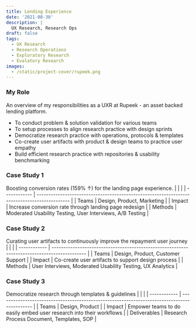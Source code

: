 ```yaml
---
title: Lending Experience
date: '2021-08-30'
description: |
  UX Research, Research Ops
draft: false
tags:
  - UX Research
  - Research Operations
  - Exploratory Research
  - Evalatory Research
images:
  - /static/project-cover/rupeek.png
---
```


### My Role

An overview of my responsibilities as a UXR at Rupeek - an asset backed lending platform.

- To conduct problem & solution validation for various teams
- To setup processes to align research practice with design sprints
- Democratize research practice with operations, protocols & templates
- Co-create user artifacts with product & design teams to practice user empathy
- Build efficient research practice with repositories & usability benchmarking

### Case Study 1

Boosting conversion rates (159% ↑) for the landing page experience.
| | |
| ------------ | -------------------------------------------------------------------------------------------- |
| Teams | Design, Product, Marketing |
| Impact | Increase conversion rate through landing page redesign |
| Methods | Moderated Usability Testing, User Interviews, A/B Testing |

### Case Study 2

Curating user artifacts to continuously improve the repayment user journey
| | |
| ------------ | -------------------------------------------------------------------------------------------- |
| Teams | Design, Product, Customer Support |
| Impact | Co-create user artifacts to support design process |
| Methods | User Interviews, Moderated Usability Testing, UX Analytics |

### Case Study 3

Democratize research through templates & guidelines
| | |
| ------------ | -------------------------------------------------------------------------------------------- |
| Teams | Design, Product |
| Impact | Empower teams to do easily embed user research into their workflows |
| Deliverables | Research Process Document, Templates, SOP |

